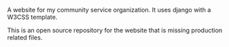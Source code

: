 A website for my community service organization. It uses django with a W3CSS template. 

This is an open source repository for the website that is missing production related files.
